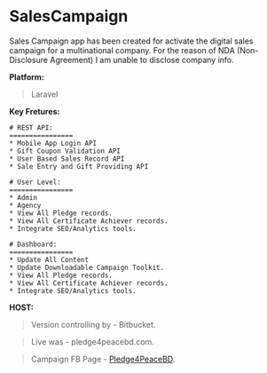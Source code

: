 # SalesCampaign
Sales Campaign app has been created for activate the digital sales campaign for a multinational company. For the reason of NDA (Non-Disclosure Agreement) I am unable to disclose company info.

**Platform:**
> Laravel 

**Key Fretures:**
```
# REST API: 
================
* Mobile App Login API
* Gift Coupon Validation API
* User Based Sales Record API
* Sale Entry and Gift Providing API

# User Level: 
================
* Admin
* Agency
* View All Pledge records.
* View All Certificate Achiever records.
* Integrate SEO/Analytics tools. 

# Dashboard: 
================
* Update All Content
* Update Downloadable Campaign Toolkit.
* View All Pledge records.
* View All Certificate Achiever records.
* Integrate SEO/Analytics tools. 
````

**HOST:**
> Version controlling by - Bitbucket.

> Live was - pledge4peacebd.com.

> Campaign FB Page - [Pledge4PeaceBD](https://www.facebook.com/Pledge4PeaceBD/).
